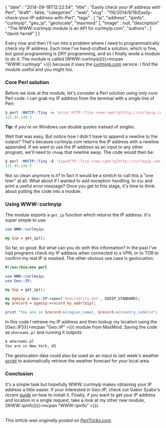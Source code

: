 {
   "date" : "2014-09-18T12:22:54",
   "title" : "Easily check your IP address with Perl",
   "draft" : false,
   "categories" : "web",
   "slug" : "116/2014/9/18/Easily-check-your-IP-address-with-Perl",
   "tags" : [
      "ip",
      "address",
      "ipinfo",
      "curlmyip",
      "geo_ip",
      "geolocate",
      "maxmind"
   ],
   "image" : null,
   "description" : "The WWW::curlmyip module is an API for curlmyip.com",
   "authors" : [
      "david-farrell"
   ]
}


Every now and then I'll run into a problem where I need to programmatically check my IP address. Each time I've hand-crafted a solution, which is fine, but good programming is DRY programming, and so I finally wrote a module to do it. The module is called [WWW::curlmyip]({{<mcpan "WWW::curlmyip" >}}) because it uses the [curlmyip.com](http://curlmyip.com) service. I find the module useful and you might too.

### Core Perl solution

Before we look at the module, let's consider a Perl solution using only core Perl code. I can grab my IP address from the terminal with a single line of Perl:

```perl
$ perl -MHTTP::Tiny -e 'print HTTP::Tiny->new->get(q{http://curlmyip.com})->{content}'
121.45.140.5
```

**Tip:** if you're on Windows use double quotes instead of singles.

Well that was easy. But notice how I didn't have to append a newline to the output? That's because curlmyip.com returns the IP address with a newline appended. If we want to use the IP address as an input to any other program, we'll need to `chomp` that newline away. The code would then be:

```perl
$ perl -MHTTP::Tiny -E '$ip=HTTP::Tiny->new->get(q{http://curlmyip.com})->{content}; chomp $ip; say $ip'
121.45.140.5
```

Not so clean anymore is it? In fact it would be a stretch to call this a "one liner" at all. What about if I wanted to add exception handling, to `die` and print a useful error message? Once you get to this stage, it's time to think about putting the code into a module.

### Using WWW::curlmyip

The module exports a `get_ip` function which returns the IP address. It's super simple to use:

```perl
use WWW::curlmyip;

my $ip = get_ip();
```

So far, so good. But what can you do with this information? In the past I've had programs check my IP address when connected to a VPN, or to TOR to confirm my real IP is masked. The other obvious use case is geolocation:

```perl
#!/usr/bin/env perl

use WWW::curlmyip;
use Geo::IP;

my $ip = get_ip();

my $geoip = Geo::IP->open('GeoLiteCity.dat', GEOIP_STANDARD);
my $record = $geoip->record_by_addr($ip);

print "You are in $record->{region_name}, $record->{country_code}\n";
```

In this code I retrieve my IP address and then lookup my location using the [Geo::IP]({{<mcpan "Geo::IP" >}}) module from MaxMind. Saving the code as `whereami.pl` and running it outputs:

```perl
$ whereami.pl
You are in New York, US
```

The geolocation data could also be used an an input to last week's weather [script](http://perltricks.com/article/114/2014/9/11/Get-a-weather-report-at-the-terminal-with-Perl) to automatically retrieve the weather forecast for your local area.

### Conclusion

It's a simple task but hopefully WWW::curlmyip makes obtaining your IP address a little easier. If your interested in Geo::IP, check out Gabor Szabo's recent [guide](http://perlmaven.com/using-travis-ci-and-installing-geo-ip-on-linux#h2) on how to install it. Finally, if you want to get your IP address and location in a single request, take a look at my other new module, [WWW::ipinfo]({{<mcpan "WWW::ipinfo" >}}).

\
*This article was originally posted on [PerlTricks.com](http://perltricks.com).*
